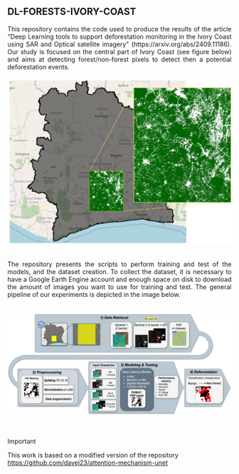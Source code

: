 ## DL-FORESTS-IVORY-COAST

<div align="justify">
This repository contains the code used to produce the results of the article "Deep Learning tools to support deforestation monitoring in the Ivory Coast using SAR and Optical satellite imagery" (https://arxiv.org/abs/2409.11186).
Our study is focused on the central part of Ivory Coast (see figure below) and aims at detecting forest/non-forest pixels to detect then a potential deforestation events.
<br>
<br>
<div align="center">
<img src="https://github.com/gabrielesartor/dl-forests-ivory-coast/blob/main/imgs/roi.png" width="600">
</div>
<br>
<br>
The repository presents the scripts to perform training and test of the models, and the dataset creation.
To collect the dataset, it is necessary to have a Google Earth Engine account and enough space on disk to download the amount of images you want to use for training and test.
The general pipeline of our experiments is depicted in the image below.
</div>
<br>
<br>
<div align="center">
<img src="https://github.com/gabrielesartor/dl-forests-ivory-coast/blob/main/imgs/pipeline.png" width="800">
</div>
<br>
<br>

> [!IMPORTANT]
> This work is based on a modified version of the repository https://github.com/davej23/attention-mechanism-unet
